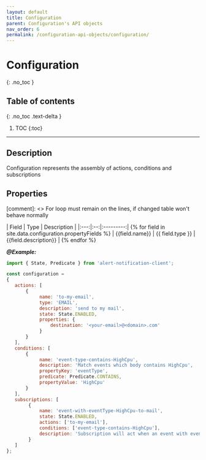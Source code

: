 ```yaml
---
layout: default
title: Configuration
parent: Configuration's API objects
nav_order: 6
permalink: /configuration-api-objects/configuration/
---
```


# Configuration
{: .no_toc }

## Table of contents
{: .no_toc .text-delta }

1. TOC
{:toc}

---

## Description

Configuration represents the assembly of actions, conditions and subscriptions

## Properties

[comment]: <> For loop must remain on the lines, if changed table won't behave normally

| Field | Type | Description |
|:---:|:--:|:---------:| {% for field in site.data.configuration.propertyFields %}
| {{field.name}} | {{ field.type }} | {{field.description}} | {% endfor %}


_**@Example:**_
```js
import { State, Predicate } from 'alert-notification-client';

const configuration =
{
   actions: [
       {
            name: 'to-my-email',
            type: 'EMAIL',
            description: 'send to my mail',
            state: State.ENABLED,
            properties: {
                destination: '<your-email>@<domain>.com'
            }
       }
   ],
   conditions: [
       {
            name: 'event-type-contains-HighCpu',
            description: 'Match events which body contains HighCpu',
            propertyKey: 'eventType',
            predicate: Predicate.CONTAINS,
            propertyValue: 'HighCpu'
       }
   ],
   subscriptions: [
        {
            name: 'event-with-eventType-HighCpu-to-mail',
            state: State.ENABLED,
            actions: ['to-my-email'],
            conditions: ['event-type-contains-HighCpu'],
            description: 'Subscription will act when an event with eventType - HighCpu is received and will send an email to me'
        }
   ]
};
```